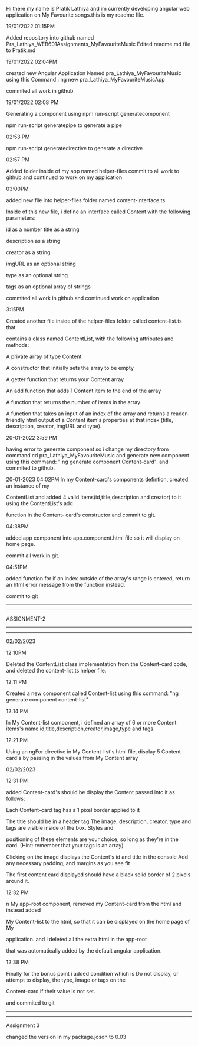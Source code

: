 
Hi there my name is Pratik Lathiya and im currently developing
angular web application on My Favourite songs.this is my readme
file.

19/01/2022 01:15PM

Added repository into github named Pra_Lathiya_WEB601Assignments_MyFavouriteMusic
Edited readme.md file to Pratik.md

19/01/2022 02:04PM

created new Angular Application Named pra_Lathiya_MyFavouriteMusic using this
Command : ng new pra_Lathiya_MyFavouriteMusicApp

commited all work in github

19/01/2022 02:08 PM

Generating a component using npm run-script generatecomponent

npm run-script generatepipe to generate a pipe

02:53 PM

npm run-script generatedirective to generate a directive

02:57 PM

Added folder inside of my app named helper-files
commit to all work to github and continued to work on my application

03:00PM

added new file into helper-files folder named content-interface.ts

Inside of this new file, i define an interface called Content with the following
parameters:

id as a number title as a string

description as a string

creator as a string

imgURL as an optional string

type as an optional string

tags as an optional array of strings

commited all work in github and continued work on application

3:15PM

Created another file inside of the helper-files folder called content-list.ts that

contains a class named ContentList, with the following attributes and methods:

A private array of type Content

A constructor that initially sets the array to be empty

A getter function that returns your Content array

An add function that adds 1 Content item to the end of the array

A function that returns the number of items in the array

A function that takes an input of an index of the array and returns a reader-friendly html
output of a Content item's properties at that index (title, description, creator, imgURL
and type).

20-01-2022 3:59 PM

having error to generate component so i change my directory from command cd pra_Lathiya_MyFavouriteMusic
and generate new component using this command: " ng generate component Content-card".
and commited to github.

20-01-2023 04:02PM
In my Content-card's components defintion, created an instance of my

ContentList and added  4 valid items(id,title,description and creator) to it using the ContentList's add

function in the Content- card's constructor and commit to git.

04:38PM

added app component into app.component.html file so it will display on home page.

commit all work in git.

04:51PM

added function for if an index outside of the array's range is entered, return an html
error message from the function instead.

commit to git

******************
******************
ASSIGNMENT-2
******************
******************


02/02/2023

12:10PM

Deleted the ContentList class implementation from the Content-card code, and
deleted the content-list.ts helper file.

12:11 PM

Created a new component called Content-list using this command:
"ng generate component content-list"

12:14 PM

In My Content-list component, i defined an array of 6 or more Content items's name
id,title,description,creator,image,type and tags.

12:21 PM

Using an ngFor directive in My Content-list's html file, display 5 Content-card's
by passing in the values from My Content array

02/02/2023

12:31 PM

added Content-card's should be display the Content passed into it as follows:

Each Content-card tag has a 1 pixel border applied to it

The title should be in a header tag
The image, description, creator, type and tags are visible inside of the box. Styles and

positioning of these elements are your choice, so long as they're in the card. (Hint:
remember that your tags is an array)

Clicking on the image displays the Content's id and title in the console
Add any necessary padding, and margins as you see fit

The first content card displayed should have a black solid border of 2 pixels around it.

12:32 PM

n My app-root component, removed my  Content-card from the html and instead added

My Content-list to the html, so that it can be displayed on the home page of My

application. and i  deleted all the extra html in the app-root

that was automatically added by the default angular application.


12:38 PM

Finally for the bonus point i added condition which is Do not display, or attempt to display, the type, image or tags on the

Content-card if their value is not set.

and commited to git 

***********
***********

Assignment 3

changed the version in my package.joson to 0.03
